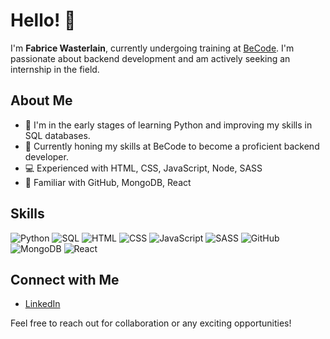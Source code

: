 # Hello! 👋

I'm **Fabrice Wasterlain**, currently undergoing training at [BeCode](https://becode.org/). I'm passionate about backend development and am actively seeking an internship in the field.

## About Me

- 🌱 I'm in the early stages of learning Python and improving my skills in SQL databases.
- 💼 Currently honing my skills at BeCode to become a proficient backend developer.
- 💻 Experienced with HTML, CSS, JavaScript, Node, SASS
- 🚀 Familiar with GitHub, MongoDB, React

## Skills

![Python](https://img.shields.io/badge/Python-%230776DB.svg?style=for-the-badge&logo=python&logoColor=white)
![SQL](https://img.shields.io/badge/SQL-%2300748D.svg?style=for-the-badge&logo=sqlite&logoColor=white)
![HTML](https://img.shields.io/badge/HTML-%23E44D26.svg?style=for-the-badge&logo=html5&logoColor=white)
![CSS](https://img.shields.io/badge/CSS-%231572B6.svg?style=for-the-badge&logo=css3&logoColor=white)
![JavaScript](https://img.shields.io/badge/JavaScript-%23F7DF1E.svg?style=for-the-badge&logo=javascript&logoColor=black)
![SASS](https://img.shields.io/badge/SASS-hotpink.svg?style=for-the-badge&logo=sass&logoColor=white)
![GitHub](https://img.shields.io/badge/GitHub-%23181717.svg?style=for-the-badge&logo=github&logoColor=white)
![MongoDB](https://img.shields.io/badge/MongoDB-%234ea94b.svg?style=for-the-badge&logo=mongodb&logoColor=white)
![React](https://img.shields.io/badge/React-%2361DAFB.svg?style=for-the-badge&logo=react&logoColor=black)

## Connect with Me

- [LinkedIn](https://www.linkedin.com/in/fabrice-wasterlain/)

Feel free to reach out for collaboration or any exciting opportunities!

